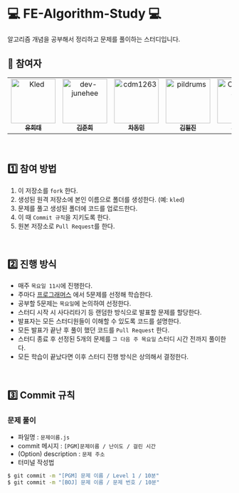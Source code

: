 # 💻  FE-Algorithm-Study  💻



알고리즘 개념을 공부해서 정리하고 문제를 풀이하는 스터디입니다.
<br />

## 💎 참여자

<table>
  <tr>
    <td align="center">
      <a href="https://github.com/1017yu">
        <img src="https://avatars.githubusercontent.com/u/83483378?v=4" width="100px;" alt="Kled"/><br />
        <sub><b>유희태</b><br></sub>
      </a>
    </td>
    <td align="center">
      <a href="https://github.com/dev-junehee">
        <img src="https://avatars.githubusercontent.com/u/116873887?v=4" width="100px;" alt="dev-junehee"/><br />
        <sub><b>김준희</b><br></sub>
      </a>
    </td>
    <td align="center">
      <a href="https://github.com/cdm1263">
        <img src="https://avatars.githubusercontent.com/u/122417731?v=4" width="100px;" alt="cdm1263"/><br />
        <sub><b>차동민</b><br></sub>
      </a>
    </td>
    <td align="center">
      <a href="https://github.com/pildrums">
        <img src="https://avatars.githubusercontent.com/u/77140851?v=4" width="100px;" alt="pildrums"/><br />
        <sub><b>김필진</b><br></sub>
      </a>
    </td>
    <td align="center">
      <a href="https://github.com/ChoEun-Sang">
        <img src="https://avatars.githubusercontent.com/u/128155681?v=4" width="100px;" alt="ChoEun-Sang"/><br />
        <sub><b>조은상</b><br></sub>
      </a>
    </td>
     <!-- <td align="center">
      <a href="">
        <img src="" width="100px;" alt=""/><br />
        <sub><b></b><br></sub>
      </a>
    </td> -->
  </tr>
</table>
<br />

## 1️⃣ 참여 방법

1. 이 저장소를 `fork` 한다.
2. 생성된 원격 저장소에 본인 이름으로 폴더를 생성한다. (예: `kled`)
3. 문제를 풀고 생성된 폴더에 코드를 업로드한다.
4. 이 때 `Commit 규칙`을 지키도록 한다.
5. 원본 저장소로 `Pull Request`를 한다.

<br />

## 2️⃣ 진행 방식

- 매주 `목요일 11시`에 진행한다.
- 주마다 [프로그래머스](https://school.programmers.co.kr/learn/challenges?order=recent&page=1&languages=javascript&levels=1) 에서 5문제를 선정해 학습한다.
- 공부할 5문제는 `목요일`에 논의하여 선정한다.
- 스터디 시작 시 사다리타기 등 랜덤한 방식으로 발표할 문제를 할당한다.
- 발표자는 모든 스터디원들이 이해할 수 있도록 코드를 설명한다.
- 모든 발표가 끝난 후 풀이 했던 코드를 `Pull Request` 한다.
- 스터디 종료 후 선정된 5개의 문제를 `그 다음 주 목요일` 스터디 시간 전까지 풀이한다. 
- 모든 학습이 끝났다면 이후 스터디 진행 방식은 상의해서 결정한다.


<br />

## 3️⃣ Commit 규칙

### 문제 풀이

- 파일명 : `문제이름.js`
- commit 메시지 : `[PGM]문제이름 / 난이도 / 걸린 시간`
- (Option) description : `문제 주소`
- 터미널 작성법
```bash
$ git commit -m "[PGM] 문제 이름 / Level 1 / 10분"
$ git commit -m "[BOJ] 문제 이름 / 문제 번호 / 10분"
```


<br />

